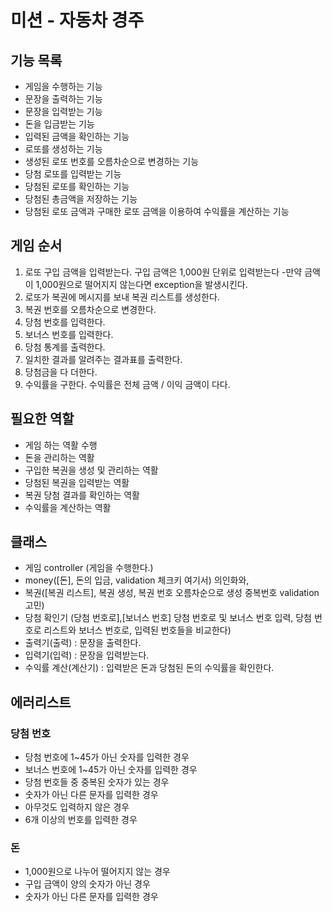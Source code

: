 # 미션 - 자동차 경주

## 기능 목록
- 게임을 수행하는 기능
- 문장을 출력하는 기능
- 문장을 입력받는 기능
- 돈을 입금받는 기능
- 입력된 금액을 확인하는 기능
- 로또를 생성하는 기능
- 생성된 로또 번호를 오름차순으로 변경하는 기능
- 당첨 로또를 입력받는 기능
- 당첨된 로또를 확인하는 기능
- 당첨된 총금액을 저장하는 기능
- 당첨된 로또 금액과 구매한 로또 금액을 이용하여 수익률을 계산하는 기능


## 게임 순서
1. 로또 구입 금액을 입력받는다. 구입 금액은 1,000원 단위로 입력받는다
   -만약 금액이 1,000원으로 떨어지지 않는다면 exception을 발생시킨다.
2. 로또가 복권에 메시지를 보내 복권 리스트를 생성한다.
3. 복권 번호를 오름차순으로 변경한다.
4. 당첨 번호를 입력한다.
5. 보너스 번호를 입력한다.
6. 당첨 통계를 출력한다.
7. 일치한 결과를 알려주는 결과표를 출력한다.
8. 당첨금을 다 더한다.
9. 수익률을 구한다. 수익률은 전체 금액 / 이익 금액이 다다.

## 필요한 역할
- 게임 하는 역활 수행
- 돈을 관리하는 역활
- 구입한 복권을 생성 및 관리하는 역활
- 당첨된 복권을 입력받는 역활
- 복권 당첨 결과를 확인하는 역활
- 수익률을 계산하는 역활

## 클래스

- 게임 controller (게임을 수행한다.)
- money([돈], 돈의 입금, validation 체크키 여기서) 의인화와,
- 복권([복권 리스트], 복권 생성, 복권 번호 오름차순으로 생성 중복번호 validation 고민)
- 당첨 확인기 (당첨 번호로],[보너스 번호] 당첨 번호로 및 보너스 번호 입력, 당첨 번호로 리스트와 보너스 번호로, 입력된 번호들을 비교한다)
- 출력기(출력) : 문장을 출력한다.
- 입력기(입력) : 문장을 입력받는다.
- 수익률 계산(계산기) : 입력받은 돈과 당첨된 돈의 수익률을 확인한다.

## 에러리스트 

### 당첨 번호
- 당첨 번호에 1~45가 아닌 숫자를 입력한 경우
- 보너스 번호에 1~45가 아닌 숫자를 입력한 경우
- 당첨 번호들 중 중복된 숫자가 있는 경우
- 숫자가 아닌 다른 문자를 입력한 경우
- 아무것도 입력하지 않은 경우
- 6개 이상의 번호를 입력한 경우

### 돈
- 1,000원으로 나누어 떨어지지 않는 경우
- 구입 금액이 양의 숫자가 아닌 경우
- 숫자가 아닌 다른 문자를 입력한 경우